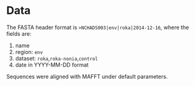 # Data

The FASTA header format is `>NCHADS003|env|roka|2014-12-16`, where the fields are:

1. name
2. region: `env`
3. dataset: `roka`,`roka-nonia`,`control`
4. date in YYYY-MM-DD format

Sequences were aligned with MAFFT under default parameters.